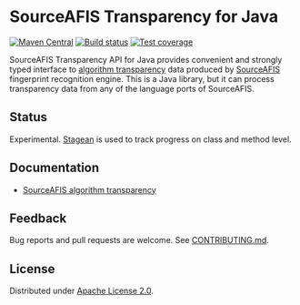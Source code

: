 <!--- Generated by scripts/configure.py --->
# SourceAFIS Transparency for Java

[![Maven Central](https://img.shields.io/maven-central/v/com.machinezoo.sourceafis/sourceafis-transparency)](https://search.maven.org/artifact/com.machinezoo.sourceafis/sourceafis-transparency)
[![Build status](https://github.com/robertvazan/sourceafis-transparency-java/workflows/build/badge.svg)](https://github.com/robertvazan/sourceafis-transparency-java/actions/workflows/build.yml)
[![Test coverage](https://codecov.io/gh/robertvazan/sourceafis-transparency-java/branch/master/graph/badge.svg)](https://codecov.io/gh/robertvazan/sourceafis-transparency-java)

SourceAFIS Transparency API for Java provides convenient and strongly typed interface
to [algorithm transparency](https://sourceafis.machinezoo.com/transparency/) data
produced by [SourceAFIS](https://sourceafis.machinezoo.com/) fingerprint recognition engine.
This is a Java library, but it can process transparency data from any of the language ports of SourceAFIS.

## Status

Experimental. [Stagean](https://stagean.machinezoo.com/) is used to track progress on class and method level.

## Documentation

* [SourceAFIS algorithm transparency](https://sourceafis.machinezoo.com/transparency/)

## Feedback

Bug reports and pull requests are welcome. See [CONTRIBUTING.md](CONTRIBUTING.md).

## License

Distributed under [Apache License 2.0](LICENSE).
